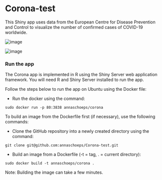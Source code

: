 # Corona-test

This Shiny app uses data from the European Centre for Disease Prevention and Control to visualize the number of confirmed cases of COVID-19 worldwide.

![image](https://user-images.githubusercontent.com/43906806/80989865-ceabd500-8e35-11ea-9eb1-ecb9c1c750b5.png)


![image](https://user-images.githubusercontent.com/43906806/80998499-5b10c480-8e43-11ea-9edf-3f9231e814ff.png)




### Run the app

The Corona app is implemented in R using the Shiny Server web application framework. You will need R and Shiny Server installed to run the app.

Follow the steps below to run the app on Ubuntu using the Docker file:

- Run the docker using the command:
```
sudo docker run -p 80:3838 annaschoeps/corona
```



To build an image from the Dockerfile first (if necessary), use the following commands:

- Clone the GitHub repository into a newly created directory using the command:
```
git clone git@github.com:annaschoeps/Corona-test.git
```

- Build an image from a Dockerfile (-t = tag, . = current directory):
```
sudo docker build -t annaschoeps/corona .
```
Note: Building the image can take a few minutes.
